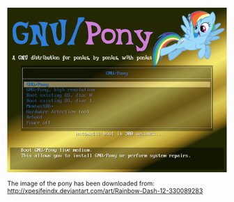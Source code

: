 ![Preview](./preview.png)

The image of the pony has been downloaded from:
    http://xpesifeindx.deviantart.com/art/Rainbow-Dash-12-330089283
